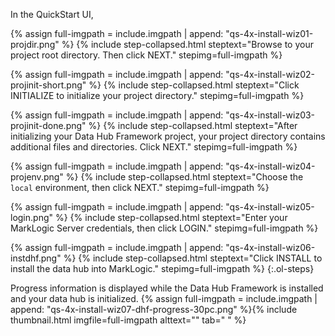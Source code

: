In the QuickStart UI,


{% assign full-imgpath = include.imgpath | append: "qs-4x-install-wiz01-projdir.png" %}
{% include step-collapsed.html
   steptext="Browse to your project root directory. Then click <span class='inline-button'>NEXT</span>."
   stepimg=full-imgpath
%}


{% assign full-imgpath = include.imgpath | append: "qs-4x-install-wiz02-projinit-short.png" %}
{% include step-collapsed.html
   steptext="Click <span class='inline-button'>INITIALIZE</span> to initialize your project directory."
   stepimg=full-imgpath
%}


{% assign full-imgpath = include.imgpath | append: "qs-4x-install-wiz03-projinit-done.png" %}
{% include step-collapsed.html
   steptext="After initializing your Data Hub Framework project, your project directory contains additional files and directories. Click <span class='inline-button'>NEXT</span>."
   stepimg=full-imgpath
%}


{% assign full-imgpath = include.imgpath | append: "qs-4x-install-wiz04-projenv.png" %}
{% include step-collapsed.html
   steptext="Choose the <code>local</code> environment, then click <span class='inline-button'>NEXT</span>."
   stepimg=full-imgpath
%}


{% assign full-imgpath = include.imgpath | append: "qs-4x-install-wiz05-login.png" %}
{% include step-collapsed.html
   steptext="Enter your MarkLogic Server credentials, then click <span class='inline-button'>LOGIN</span>."
   stepimg=full-imgpath
%}


{% assign full-imgpath = include.imgpath | append: "qs-4x-install-wiz06-instdhf.png" %}
{% include step-collapsed.html
   steptext="Click <span class='inline-button'>INSTALL</span> to install the data hub into MarkLogic."
   stepimg=full-imgpath
%}
{:.ol-steps}


Progress information is displayed while the Data Hub Framework is installed and your data hub is initialized.
  {% assign full-imgpath = include.imgpath | append: "qs-4x-install-wiz07-dhf-progress-30pc.png" %}{% include thumbnail.html imgfile=full-imgpath alttext="" tab="  " %}
